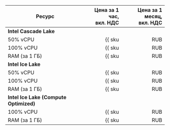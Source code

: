 | Ресурс        | Цена за 1 час,<br>вкл. НДС                                | Цена за 1 месяц,<br>вкл. НДС                        |
|---------------|----------------------------------------------:|----------------------------------------------------:|
| **Intel Cascade Lake**                                                                                              |
| 50% vCPU      | {{ sku|RUB|mdb.zk.kafka.v2.cpu.c50|string }}  | {{ sku|RUB|mdb.zk.kafka.v2.cpu.c50|month|string }}  |
| 100% vCPU     | {{ sku|RUB|mdb.zk.kafka.v2.cpu.c100|string }} | {{ sku|RUB|mdb.zk.kafka.v2.cpu.c100|month|string }} |
| RAM (за 1 ГБ) | {{ sku|RUB|mdb.zk.kafka.v2.ram|string }}      | {{ sku|RUB|mdb.zk.kafka.v2.ram|month|string }}      |
| **Intel Ice Lake**                                                                                                  |
| 50% vCPU      | {{ sku|RUB|mdb.zk.kafka.v3.cpu.c50|string }}  | {{ sku|RUB|mdb.zk.kafka.v3.cpu.c50|month|string }}  |
| 100% vCPU     | {{ sku|RUB|mdb.zk.kafka.v3.cpu.c100|string }} | {{ sku|RUB|mdb.zk.kafka.v3.cpu.c100|month|string }} |
| RAM (за 1 ГБ) | {{ sku|RUB|mdb.zk.kafka.v3.ram|string }}      | {{ sku|RUB|mdb.zk.kafka.v3.ram|month|string }}      |
| **Intel Ice Lake (Compute Optimized)** |
| 100% vCPU | {{ sku|RUB|mdb.zk.kafka.highfreq-v3.cpu.c100|string }} | {{ sku|RUB|mdb.zk.kafka.highfreq-v3.cpu.c100|month|string }} |
| RAM (за 1 ГБ) | {{ sku|RUB|mdb.zk.kafka.highfreq-v3.ram|string }} | {{ sku|RUB|mdb.zk.kafka.highfreq-v3.ram|month|string }} |
